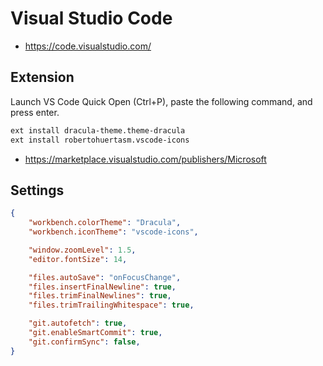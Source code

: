 # Visual Studio Code

* <https://code.visualstudio.com/>

## Extension

Launch VS Code Quick Open (Ctrl+P), paste the following command, and press enter.

```bash
ext install dracula-theme.theme-dracula
ext install robertohuertasm.vscode-icons
```

* <https://marketplace.visualstudio.com/publishers/Microsoft>

## Settings

```json
{
    "workbench.colorTheme": "Dracula",
    "workbench.iconTheme": "vscode-icons",

    "window.zoomLevel": 1.5,
    "editor.fontSize": 14,

    "files.autoSave": "onFocusChange",
    "files.insertFinalNewline": true,
    "files.trimFinalNewlines": true,
    "files.trimTrailingWhitespace": true,

    "git.autofetch": true,
    "git.enableSmartCommit": true,
    "git.confirmSync": false,
}
```
